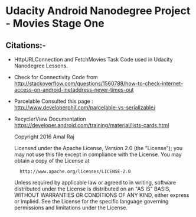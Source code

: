# Udacity Android Nanodegree Project - Movies Stage One

## Citations:-

* HttpURLConnection and FetchMovies Task
Code used in Udacity Nanodegree Lessons.

* Check for Connectivity
Code from http://stackoverflow.com/questions/1560788/how-to-check-internet-access-on-android-inetaddress-never-times-out

* Parcelable
Consulted this page : http://www.developerphil.com/parcelable-vs-serializable/

* RecyclerView Documentation
https://developer.android.com/training/material/lists-cards.html

    Copyright 2016 Amal Raj
	
    Licensed under the Apache License, Version 2.0 (the "License");
   	you may not use this file except in compliance with the License.
    You may obtain a copy of the License at
 
		http://www.apache.org/licenses/LICENSE-2.0
 
	Unless required by applicable law or agreed to in writing, software
    distributed under the License is distributed on an "AS IS" BASIS,
    WITHOUT WARRANTIES OR CONDITIONS OF ANY KIND, either express or implied.
    See the License for the specific language governing permissions and
    limitations under the License.
 
